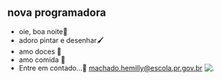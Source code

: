 ## nova programadora ##
- oie, boa noite🌃
- adoro pintar e desenhar🖌️
- amo doces 🍬
- amo comida 🍔
- Entre em contado...📱 machado.hemilly@escola.pr.gov.br
![.](https://media1.tenor.com/m/nD8ksl_4hegAAAAd/healer.gif)
